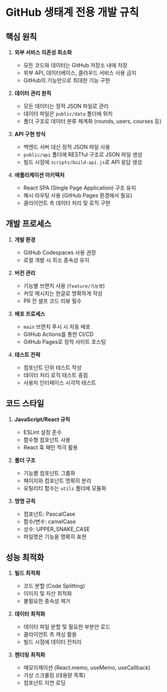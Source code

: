 # GitHub 생태계 전용 개발 규칙

## 핵심 원칙

1. **외부 서비스 의존성 최소화**
   - 모든 코드와 데이터는 GitHub 저장소 내에 저장
   - 외부 API, 데이터베이스, 클라우드 서비스 사용 금지
   - GitHub의 기능만으로 최대한 기능 구현

2. **데이터 관리 원칙**
   - 모든 데이터는 정적 JSON 파일로 관리
   - 데이터 파일은 `public/data` 폴더에 위치
   - 폴더 구조로 데이터 분류 체계화 (rounds, users, courses 등)

3. **API 구현 방식**
   - 백엔드 서버 대신 정적 JSON 파일 사용
   - `public/api` 폴더에 RESTful 구조로 JSON 파일 생성
   - 빌드 시점에 `scripts/build-api.js`로 API 응답 생성

4. **애플리케이션 아키텍처**
   - React SPA (Single Page Application) 구조 유지
   - 해시 라우팅 사용 (GitHub Pages 환경에서 필요)
   - 클라이언트 측 데이터 처리 및 로직 구현

## 개발 프로세스

1. **개발 환경**
   - GitHub Codespaces 사용 권장
   - 로컬 개발 시 최소 종속성 유지

2. **버전 관리**
   - 기능별 브랜치 사용 (`feature/기능명`)
   - 커밋 메시지는 한글로 명확하게 작성
   - PR 전 셀프 코드 리뷰 필수

3. **배포 프로세스**
   - `main` 브랜치 푸시 시 자동 배포
   - GitHub Actions를 통한 CI/CD
   - GitHub Pages로 정적 사이트 호스팅

4. **테스트 전략**
   - 컴포넌트 단위 테스트 작성
   - 데이터 처리 로직 테스트 중점
   - 사용자 인터페이스 시각적 테스트

## 코드 스타일

1. **JavaScript/React 규칙**
   - ESLint 설정 준수
   - 함수형 컴포넌트 사용
   - React 훅 패턴 적극 활용

2. **폴더 구조**
   - 기능별 컴포넌트 그룹화
   - 페이지와 컴포넌트 명확히 분리
   - 유틸리티 함수는 `utils` 폴더에 모듈화

3. **명명 규칙**
   - 컴포넌트: PascalCase
   - 함수/변수: camelCase
   - 상수: UPPER_SNAKE_CASE
   - 파일명은 기능을 명확히 표현

## 성능 최적화

1. **빌드 최적화**
   - 코드 분할 (Code Splitting)
   - 이미지 및 자산 최적화
   - 불필요한 종속성 제거

2. **데이터 최적화**
   - 데이터 파일 분할 및 필요한 부분만 로드
   - 클라이언트 측 캐싱 활용
   - 빌드 시점에 데이터 전처리

3. **렌더링 최적화**
   - 메모이제이션 (React.memo, useMemo, useCallback)
   - 가상 스크롤링 (대용량 목록)
   - 컴포넌트 지연 로딩 
